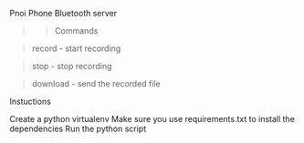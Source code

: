 Pnoi Phone Bluetooth server

>> Commands

> record - start recording

> stop - stop recording

> download - send the recorded file


Instuctions

Create a python virtualenv
Make sure you use requirements.txt to install the dependencies
Run the python script
